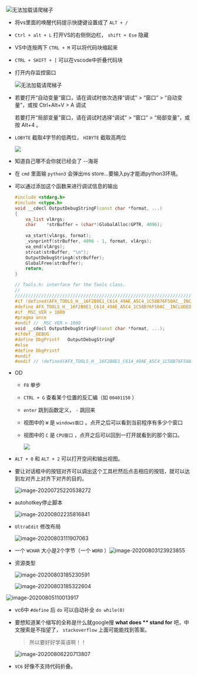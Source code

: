 ![无法加载请爬梯子](https://cdn.jsdelivr.net/gh/smallzhong/picgo-pic-bed@master/20200706175612.png)

+ 将vs里面的唤醒代码提示快捷键设置成了 `ALT + /`

+ `Ctrl + alt + L` 打开VS的右侧侧边栏， `shift + Ese` 隐藏

+ VS中连按两下 `CTRL + M` 可以将代码块缩起来

  

+ `CTRL + SHIFT + [` 可以在vscode中折叠代码块

+ 打开内存监控窗口

  ![无法加载请爬梯子](https://cdn.jsdelivr.net/gh/smallzhong/picgo-pic-bed@master/20200721115806.png)

+ 若要打开“自动变量”窗口，请在调试时依次选择“调试” > “窗口” > “自动变量”，或按 Ctrl+Alt+V > A 调试 

  若要打开“局部变量”窗口，请在调试时选择“调试” > “窗口” > “局部变量”，或按 Alt+4 。

+ `LOBYTE` 截取4字节的低两位， `HIBYTE` 截取高两位

  ![](https://cdn.jsdelivr.net/gh/smallzhong/picgo-pic-bed@master/20200723002011.png)
  
+ 知道自己哪不会你就已经会了 --海哥

+ 在 `cmd` 里面输 `python3` 会弹出ms store...要输入py才能进python3环境。

+ 可以通过添加这个函数来进行调试信息的输出

  ```cpp
  #include <stdarg.h>
  #include <ctype.h>
  void __cdecl OutputDebugStringF(const char *format, ...)  
  {  
      va_list vlArgs;  
      char    *strBuffer = (char*)GlobalAlloc(GPTR, 4096);  
  	
      va_start(vlArgs, format);  
      _vsnprintf(strBuffer, 4096 - 1, format, vlArgs);  
      va_end(vlArgs);  
      strcat(strBuffer, "\n");  
      OutputDebugStringA(strBuffer);  
      GlobalFree(strBuffer);  
      return;  
  }  
  ```

  ```cpp
  // Tools.h: interface for the Tools class.
  //
  //////////////////////////////////////////////////////////////////////
  #if !defined(AFX_TOOLS_H__16F2B0E1_C614_49AE_A5C4_1C58B76F50AC__INCLUDED_)
  #define AFX_TOOLS_H__16F2B0E1_C614_49AE_A5C4_1C58B76F50AC__INCLUDED_
  #if _MSC_VER > 1000
  #pragma once
  #endif // _MSC_VER > 1000
  void __cdecl OutputDebugStringF(const char *format, ...); 
  #ifdef _DEBUG  
  #define DbgPrintf   OutputDebugStringF  
  #else  
  #define DbgPrintf  
  #endif 
  #endif // !defined(AFX_TOOLS_H__16F2B0E1_C614_49AE_A5C4_1C58B76F50AC__INCLUDED_)
  ```

  

+ OD 

  + `F8` 单步

  + `CTRL + G` 查看某个位置的反汇编（如 `00401150` ）

  + `enter` 跳到函数定义， `-` 跳回来

  + 视图中的 `W` 是 `windows窗口` 。点开之后可以看到当前程序有多少个窗口

  + 视图中的 `C` 是 `CPU窗口` ，点开之后可以回到一打开就看到的那个窗口。

    ![](https://cdn.jsdelivr.net/gh/smallzhong/picgo-pic-bed@master/20200725195815.png) 

+ `ALT + 0` 和 `ALT + 2` 可以打开空间和输出视图。

+ 要让对话框中的按钮对齐可以调出这个工具栏然后点击相应的按钮，就可以达到左对齐上对齐下对齐的目的。

  ![image-20200725220538272](https://cdn.jsdelivr.net/gh/smallzhong/picgo-pic-bed@master/image-20200725220538272.png)

+ autohotkey停止脚本

  ![image-20200802235816841](https://cdn.jsdelivr.net/gh/smallzhong/picgo-pic-bed@master/image-20200802235816841.png)

+ `UltraEdit` 修改布局

  ![image-20200803111907063](https://cdn.jsdelivr.net/gh/smallzhong/picgo-pic-bed@master/image-20200803111907063.png)

+ 一个 `WCHAR` 大小是2个字节（一个 `WORD` ）![image-20200803123923855](https://cdn.jsdelivr.net/gh/smallzhong/picgo-pic-bed@master/image-20200803123923855.png)

+ 资源类型

  ![image-20200803185230591](https://cdn.jsdelivr.net/gh/smallzhong/picgo-pic-bed@master/image-20200803185230591.png)

  ![image-20200803185322604](https://cdn.jsdelivr.net/gh/smallzhong/picgo-pic-bed@master/image-20200803185322604.png)

![image-20200805110013917](https://cdn.jsdelivr.net/gh/smallzhong/picgo-pic-bed@master/image-20200805110013917.png)

+ vc6中 `#define` 后 `do` 可以自动补全 `do while(0)`

+ 要想知道某个缩写的全称是什么就google搜 **what does \*\* stand for** 吧，中文搜索是不指望了， `stackoverflow` 上面可能能找到答案。

  > 所以要好好学英语啊！！

  ![image-20200806220713807](https://cdn.jsdelivr.net/gh/smallzhong/picgo-pic-bed@master/image-20200806220713807.png)

+ `VC6` 好像不支持代码折叠。


